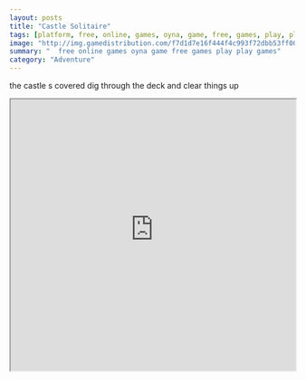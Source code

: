 ```yaml
---
layout: posts
title: "Castle Solitaire"
tags: [platform, free, online, games, oyna, game, free, games, play, play, games]
image: "http://img.gamedistribution.com/f7d1d7e16f444f4c993f72dbb53ff006.jpg"
summary: "  free online games oyna game free games play play games"
category: "Adventure"
---
```


the castle s covered dig through the deck and clear things up

<iframe width="100%" height="480px;" src="http://flash.gamedistribution.com?game=f7d1d7e16f444f4c993f72dbb53ff006"></iframe>